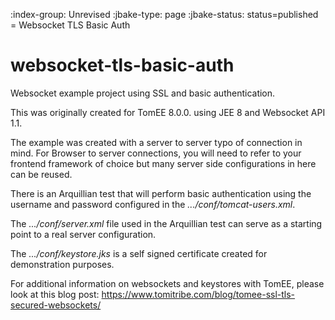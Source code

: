 :index-group:  Unrevised
:jbake-type: page
:jbake-status: status=published
= Websocket TLS Basic Auth

# websocket-tls-basic-auth

Websocket example project using SSL and basic authentication.

This was originally created for TomEE 8.0.0. using JEE 8 and Websocket API 1.1.

The example was created with a server to server typo of connection in mind. 
For Browser to server connections, you will need to refer to your frontend framework of choice but many server 
side configurations in here can be reused.

There is an Arquillian test that will perform basic authentication using the username and password configured in 
the _.../conf/tomcat-users.xml_.

The _.../conf/server.xml_ file used in the Arquillian test can serve as a starting point to a real server configuration.

The _.../conf/keystore.jks_ is a self signed certificate created for demonstration purposes.

For additional information on websockets and keystores with TomEE, please look at this blog post: 
https://www.tomitribe.com/blog/tomee-ssl-tls-secured-websockets/
